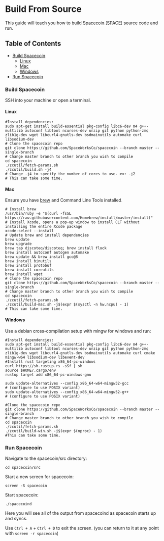 # Build From Source

This guide will teach you how to build [Spacecoin (SPACE)](https://spaceworks.co/spacecoin) source code and run.

## Table of Contents

- [Build Spacecoin](#Build-Spacecoin)
  - [Linux](#Linux)
  - [Mac](#Mac)
  - [Windows](#Windows)
- [Run Spacecoin](#Run-Spacecoin)


### Build Spacecoin

SSH into your machine or open a terminal.

#### Linux
```shell
#Install dependencies:
sudo apt-get install build-essential pkg-config libc6-dev m4 g++-multilib autoconf libtool ncurses-dev unzip git python python-zmq zlib1g-dev wget libcurl4-gnutls-dev bsdmainutils automake curl libsodium-dev
# Clone the spacecoin repo
git clone https://github.com/SpaceWorksCo/spacecoin --branch master --single-branch
# Change master branch to other branch you wish to compile
cd spacecoin
./zcutil/fetch-params.sh
./zcutil/build.sh -j4
# Change -j4 to specify the number of cores to use. ex: -j2
# This can take some time.
```

#### Mac
Ensure you have [brew](https://brew.sh) and Command Line Tools installed.
```shell
# Install brew
/usr/bin/ruby -e "$(curl -fsSL https://raw.githubusercontent.com/Homebrew/install/master/install)"
# Install Xcode, opens a pop-up window to install CLT without installing the entire Xcode package
xcode-select --install
# Update brew and install dependencies
brew update
brew upgrade
brew tap discoteq/discoteq; brew install flock
brew install autoconf autogen automake
brew update && brew install gcc@8
brew install binutils
brew install protobuf
brew install coreutils
brew install wget
# Clone the spacecoin repo
git clone https://github.com/SpaceWorksCo/spacecoin --branch master --single-branch
# Change master branch to other branch you wish to compile
cd spacecoin
./zcutil/fetch-params.sh
./zcutil/build-mac.sh -j$(expr $(sysctl -n hw.ncpu) - 1)
# This can take some time.
```

#### Windows
Use a debian cross-compilation setup with mingw for windows and run:
```shell
#Install dependencies:
sudo apt-get install build-essential pkg-config libc6-dev m4 g++-multilib autoconf libtool ncurses-dev unzip git python python-zmq zlib1g-dev wget libcurl4-gnutls-dev bsdmainutils automake curl cmake mingw-w64 libsodium-dev libevent-dev
#Install rust targeting x86_64-pc-windows
curl https://sh.rustup.rs -sSf | sh
source $HOME/.cargo/env
rustup target add x86_64-pc-windows-gnu

sudo update-alternatives --config x86_64-w64-mingw32-gcc
# (configure to use POSIX variant)
sudo update-alternatives --config x86_64-w64-mingw32-g++
# (configure to use POSIX variant)

#Clone the spacecoin repo
git clone https://github.com/SpaceWorksCo/spacecoin --branch master --single-branch
# Change master branch to other branch you wish to compile
cd spacecoin
./zcutil/fetch-params.sh
./zcutil/build-win.sh -j$(expr $(nproc) - 1)
#This can take some time.
```

### Run Spacecoin

Navigate to the spacecoin/src directory:

`cd spacecoin/src`

Start a new screen for spacecoin:

`screen -S spacecoin`

Start spacecoin:

`./spacecoind`

Here you will see all of the output from spacecoind as spacecoin starts up and syncs.

Use `Ctrl + A` + `Ctrl + D` to exit the screen. (you can return to it at any point with `screen -r spacecoin`)
